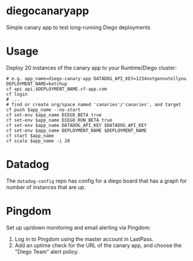 diegocanaryapp
==============

Simple canary app to test long-running Diego deployments

Usage
=====

Deploy 20 instances of the canary app to your Runtime/Diego cluster:

```
# e.g. app_name=diego-canary-app DATADOG_API_KEY=1234notgonnatellyou DEPLOYMENT_NAME=ketchup
cf api api.$DEPLOYMENT_NAME.cf-app.com
cf login
# ...
# find or create org/space named 'canaries'/'canaries', and target
cf push $app_name --no-start
cf set-env $app_name DIEGO_BETA true
cf set-env $app_name DIEGO_RUN_BETA true
cf set-env $app_name DATADOG_API_KEY $DATADOG_API_KEY
cf set-env $app_name DEPLOYMENT_NAME $DEPLOYMENT_NAME
cf start $app_name
cf scale $app_name -i 20
```

Datadog
=======

The `datadog-config` repo has config for a diego board that has a graph for number of instances that are up.

Pingdom
=======

Set up up/down monitoring and email alerting via Pingdom:

1. Log in to Pingdom using the master account in LastPass.
2. Add an uptime check for the URL of the canary app, and choose the "Diego Team" alert policy.
